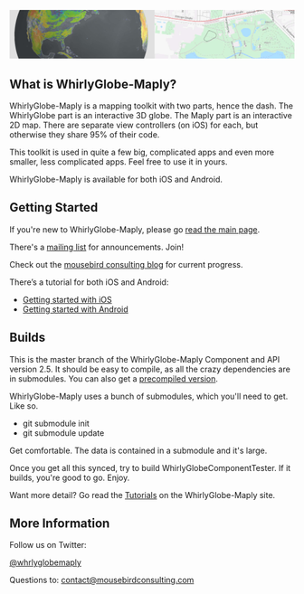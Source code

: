 ![WhirlyGlobe-Maply](/images/banner.jpg)

What is WhirlyGlobe-Maply?
---

WhirlyGlobe-Maply is a mapping toolkit with two parts, hence the dash.  The WhirlyGlobe part is an interactive 3D globe.    The Maply part is an interactive 2D map.  There are separate view controllers (on iOS) for each, but otherwise they share 95% of their code.

This toolkit is used in quite a few big, complicated apps and even more smaller, less complicated apps.  Feel free to use it in yours.

WhirlyGlobe-Maply is available for both iOS and Android.

Getting Started
---

If you're new to WhirlyGlobe-Maply, please go [read the main page](http://mousebird.github.com/WhirlyGlobe/).

There's a [mailing list](http://eepurl.com/D30CD) for announcements.  Join!

Check out the [mousebird consulting blog](http://mousebirdconsulting.blogspot.com) for current progress.

There’s a tutorial for both iOS and Android:

- [Getting started with iOS](http://mousebird.github.io/WhirlyGlobe/tutorial/ios/getting_started.html) 
- [Getting started with Android](http://mousebird.github.io/WhirlyGlobe/tutorial/android/getting-started.html) 

Builds
---

This is the master branch of the WhirlyGlobe-Maply Component and API version 2.5.  It should be easy to compile, as all the crazy dependencies are in submodules.  You can also get a [precompiled version](http://mousebird.github.io/WhirlyGlobe/builds/builds.html).

WhirlyGlobe-Maply uses a bunch of submodules, which you'll need to get.  Like so.

- git submodule init
- git submodule update

Get comfortable.  The data is contained in a submodule and it's large.

Once you get all this synced, try to build WhirlyGlobeComponentTester.  If it builds, you're good to go.  Enjoy.

Want more detail?  Go read the [Tutorials](http://mousebird.github.io/WhirlyGlobe/tutorial/) on the WhirlyGlobe-Maply site.

More Information
---

Follow us on Twitter:

[@whrlyglobemaply](https://twitter.com/whrlyglobemaply)

Questions to:  contact@mousebirdconsulting.com
